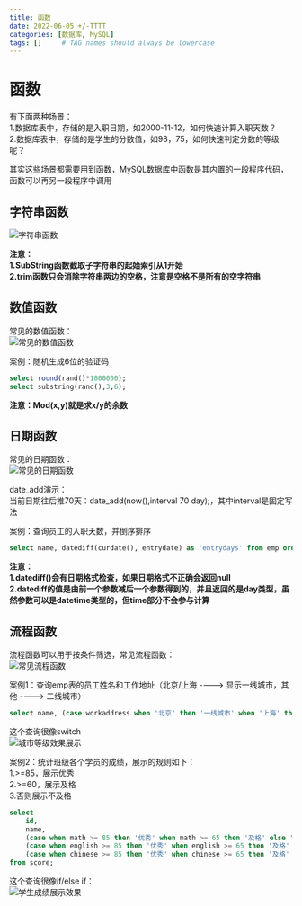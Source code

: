 ```yaml
---
title: 函数
date: 2022-06-05 +/-TTTT
categories: [数据库, MySQL]
tags: []     # TAG names should always be lowercase
---
```


# 函数
有下面两种场景：<br>
1.数据库表中，存储的是入职日期，如2000-11-12，如何快速计算入职天数？<br>
2.数据库表中，存储的是学生的分数值，如98，75，如何快速判定分数的等级呢？

其实这些场景都需要用到函数，MySQL数据库中函数是其内置的一段程序代码，函数可以再另一段程序中调用

## 字符串函数
![字符串函数](/blog/202206090929030.png "字符串函数")

**注意：<br>
1.SubString函数截取子字符串的起始索引从1开始<br>
2.trim函数只会消除字符串两边的空格，注意是空格不是所有的空字符串**

## 数值函数
常见的数值函数：<br>
![常见的数值函数](/blog/202206090946676.png "常见的数值函数")

案例：随机生成6位的验证码<br>
```sql
select round(rand()*1000000);
select substring(rand(),3,6);
```

**注意：Mod(x,y)就是求x/y的余数**

## 日期函数
常见的日期函数：<br>
![常见的日期函数](/blog/202206090958910.png "常见的日期函数")

date_add演示：<br>
当前日期往后推70天：date_add(now(),interval 70 day);，其中interval是固定写法

案例：查询员工的入职天数，并倒序排序<br>
```sql
select name, datediff(curdate(), entrydate) as 'entrydays' from emp order by entrydays desc;
```

**注意：<br>
1.datediff()会有日期格式检查，如果日期格式不正确会返回null<br>
2.datediff的值是由前一个参数减后一个参数得到的，并且返回的是day类型，虽然参数可以是datetime类型的，但time部分不会参与计算**

## 流程函数
流程函数可以用于按条件筛选，常见流程函数：<br>
![常见流程函数](/blog/202206091036545.png "常见流程函数")

案例1：查询emp表的员工姓名和工作地址（北京/上海 ----> 显示一线城市，其他 ----> 二线城市）<br>
```sql
select name, (case workaddress when '北京' then '一线城市' when '上海' then '一线城市' else '二线城市' end) as '工作地址' from emp;
```

这个查询很像switch<br>
![城市等级效果展示](/blog/202206091154012.png "城市等级效果展示")

案例2：统计班级各个学员的成绩，展示的规则如下：<br>
1.>=85，展示优秀<br>
2.>=60，展示及格<br>
3.否则展示不及格

```sql
select 
    id, 
    name, 
    (case when math >= 85 then '优秀' when math >= 65 then '及格' else '不及格' end) as '数学',
    (case when english >= 85 then '优秀' when english >= 65 then '及格' else '不及格' end) as '英语',
    (case when chinese >= 85 then '优秀' when chinese >= 65 then '及格' else '不及格' end) as '英语'
from score;
```

这个查询很像if/else if：<br>
![学生成绩展示效果](/blog/202206091152135.png "学生成绩展示效果")


